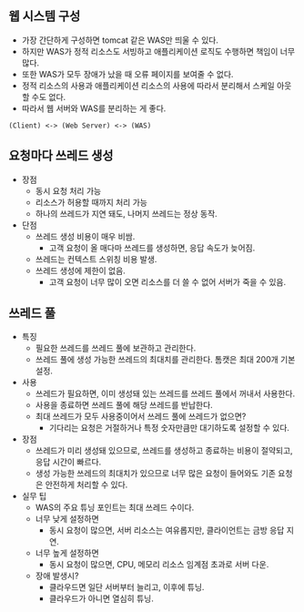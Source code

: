 ## 웹 시스템 구성
- 가장 간단하게 구성하면 tomcat 같은 WAS만 띄울 수 있다.
- 하지만 WAS가 정적 리소스도 서빙하고 애플리케이션 로직도 수행하면 책임이 너무 많다.
- 또한 WAS가 모두 장애가 났을 때 오류 페이지를 보여줄 수 없다.
- 정적 리소스의 사용과 애플리케이션 리소스의 사용에 따라서 분리해서 스케일 아웃할 수도 없다.
- 따라서 웹 서버와 WAS를 분리하는 게 좋다.
```
(Client) <-> (Web Server) <-> (WAS)
```

## 요청마다 쓰레드 생성
- 장점
  - 동시 요청 처리 가능
  - 리소스가 허용할 때까지 처리 가능
  - 하나의 쓰레드가 지연 돼도, 나머지 쓰레드는 정상 동작.
- 단점
  - 쓰레드 생성 비용이 매우 비쌈.
    - 고객 요청이 올 매다마 쓰레드를 생성하면, 응답 속도가 늦어짐. 
  - 쓰레드는 컨텍스트 스위칭 비용 발생.
  - 쓰레드 생성에 제한이 없음.
    - 고객 요청이 너무 많이 오면 리소스를 더 쓸 수 없어 서버가 죽을 수 있음.

## 쓰레드 풀
- 특징
  - 필요한 쓰레드를 쓰레드 풀에 보관하고 관리한다.
  - 쓰레드 풀에 생성 가능한 쓰레드의 최대치를 관리한다. 톰캣은 최대 200개 기본 설정.
- 사용
  - 쓰레드가 필요하면, 이미 생성돼 있는 쓰레드를 쓰레드 풀에서 꺼내서 사용한다.
  - 사용을 종료하면 쓰레드 풀에 해당 쓰레드를 반납한다.
  - 최대 쓰레드가 모두 사용중이어서 쓰레드 풀에 쓰레드가 없으면?
    - 기다리는 요청은 거절하거나 특정 숫자만큼만 대기하도록 설정할 수 있다.
- 장점
  - 쓰레드가 미리 생성돼 있으므로, 쓰레드를 생성하고 종료하는 비용이 절약되고, 응답 시간이 빠르다.
  - 생성 가능한 쓰레드의 최대치가 있으므로 너무 많은 요청이 들어와도 기존 요청은 안전하게 처리할 수 있다.
- 실무 팁
  - WAS의 주요 튜닝 포인트는 최대 쓰레드 수이다.
  - 너무 낮게 설정하면
    - 동시 요청이 많으면, 서버 리소스는 여유롭지만, 클라이언트는 금방 응답 지연.
  - 너무 높게 설정하면
    - 동시 요청이 많으면, CPU, 메모리 리소스 임계점 초과로 서버 다운.
  - 장애 발생시?
    - 클라우드면 일단 서버부터 늘리고, 이후에 튜닝.
    - 클라우드가 아니면 열심히 튜닝.
